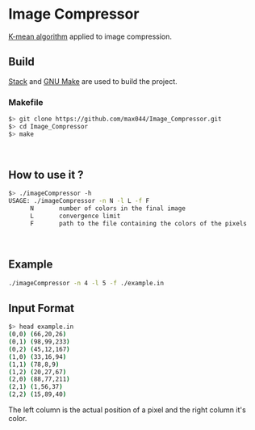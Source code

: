 # Image Compressor
[K-mean algorithm](https://en.wikipedia.org/wiki/K-means_clustering) applied to image compression.
<br>

## Build
[Stack](https://docs.haskellstack.org/en/stable/README/) and [GNU Make](https://www.gnu.org/software/make/) are used to build the project.

### Makefile
```sh
$> git clone https://github.com/max044/Image_Compressor.git
$> cd Image_Compressor
$> make
```
<br>

## How to use it ?
```sh
$> ./imageCompressor -h
USAGE: ./imageCompressor -n N -l L -f F
      N       number of colors in the final image
      L       convergence limit
      F       path to the file containing the colors of the pixels
```
<br>

## Example
```sh
./imageCompressor -n 4 -l 5 -f ./example.in
```

## Input Format
```sh
$> head example.in
(0,0) (66,20,26)
(0,1) (98,99,233)
(0,2) (45,12,167)
(1,0) (33,16,94)
(1,1) (78,8,9)
(1,2) (20,27,67)
(2,0) (88,77,211)
(2,1) (1,56,37)
(2,2) (15,89,40)
```
The left column is the actual position of a pixel and the right column it's color.
<br>